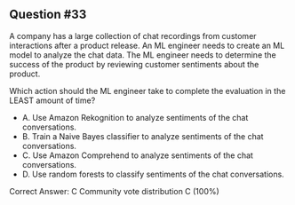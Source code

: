 ## Question #33

A company has a large collection of chat recordings from customer interactions after a product release. An ML engineer needs to create an ML model to analyze the chat data. The ML engineer needs to determine the success of the product by reviewing customer sentiments about the product.

Which action should the ML engineer take to complete the evaluation in the LEAST amount of time?

- A. Use Amazon Rekognition to analyze sentiments of the chat conversations.
- B. Train a Naive Bayes classifier to analyze sentiments of the chat conversations.
- C. Use Amazon Comprehend to analyze sentiments of the chat conversations.
- D. Use random forests to classify sentiments of the chat conversations. 

Correct Answer: 
C Community vote distribution C (100%)